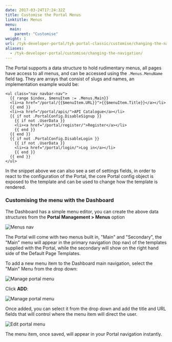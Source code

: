 ```yaml
---
date: 2017-03-24T17:24:32Z
title: Customise the Portal Menus
linktitle: Menus
menu:
  main:
    parent: "Customise"
weight: 1 
url: /tyk-developer-portal/tyk-portal-classic/customise/changing-the-navigation/
aliases:
  - /tyk-developer-portal/customise/changing-the-navigation/
---
```


The Portal supports a data structure to hold rudimentary menus, all pages have access to all menus, and can be accessed using the `.Menus.MenuName` field tag. They are arrays that consist of slugs and names, an implementation example would be:

```{.copyWrapper}
<ul class="nav navbar-nav">
  {{ range $index, $menuItem := .Menus.Main}}
  <li><a href="/portal/{{$menuItem.URL}}">{{$menuItem.Title}}</a></li>
  {{ end }}
  <li><a href="/portal/apis/">API Catalogue</a></li>
  {{ if not .PortalConfig.DisableSignup }}
    {{ if not .UserData }}
    <li><a href="/portal/register/">Register</a></li>
    {{ end }}
  {{ end }}
  {{ if not .PortalConfig.DisableLogin }}
    {{ if not .UserData }}
    <li><a href="/portal/login/">Log in</a></li>
    {{ end }}
  {{ end }}
</ul>
```

In the snippet above we can also see a set of settings fields, in order to react to the configuration of the Portal, the core Portal config object is exposed to the template and can be used to change how the template is rendered.

### Customising the menu with the Dashboard

The Dashboard has a simple menu editor, you can create the above data structures from the **Portal Management > Menus** option

![Menus nav][4]

The Portal will come with two menus built in, "Main" and "Secondary", the "Main" menu will appear in the primary navigation (top nav) of the templates supplied with the Portal, while the secondary will show on the right hand side of the Default Page Templates.

To add a new menu item to the Dashboard main navigation, select the "Main" Menu from the drop down:

![Manage portal menu][1]

Click **ADD**:

![Manage portal menu][2]

Once added, you can select it from the drop down and add the title and URL fields that will control where the menu item will direct the user.

![Edit portal menu][3]

The menu item, once saved, will appear in your Portal navigation instantly.

[1]: /docs/img/dashboard/portal-management/portal_menus_2.5.png
[2]: /docs/img/dashboard/portal-management/add_portal_menu_2.5.png
[3]: /docs/img/dashboard/portal-management/portal_menu_dropdown_2.5.png
[4]: /docs/img/dashboard/portal-management/portal_nav_menus_2.5.png

